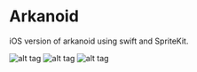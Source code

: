 # Arkanoid
iOS version of arkanoid using swift and SpriteKit.

![alt tag](http://savepic.org/7661464.png)
![alt tag](http://savepic.org/7657368.png)
![alt tag](http://savepic.org/7646104.png)
